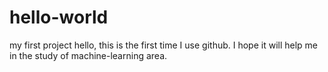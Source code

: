# hello-world
my first project
hello, this is the first time I use github. I hope it will help me in the study of machine-learning area. 
